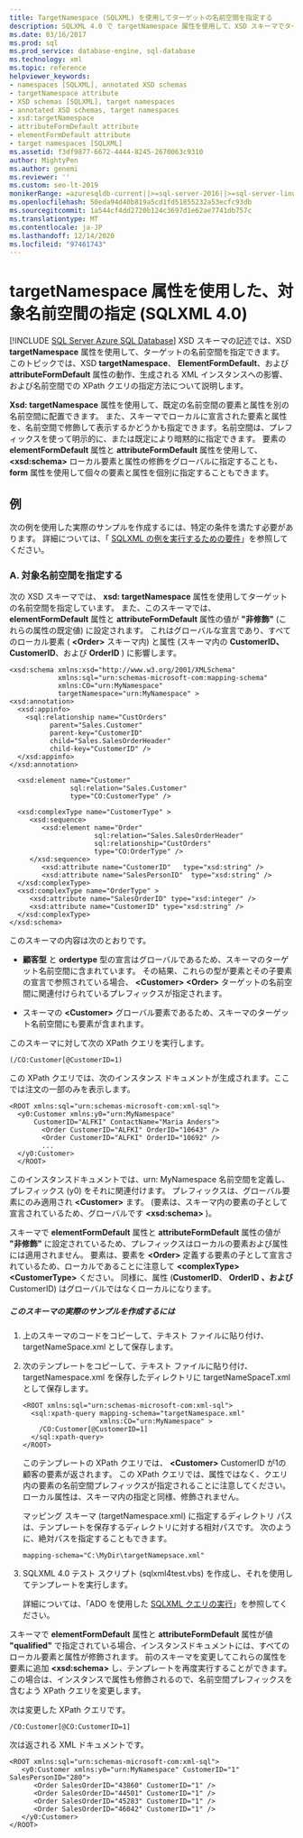```yaml
---
title: TargetNamespace (SQLXML) を使用してターゲットの名前空間を指定する
description: SQLXML 4.0 で targetNamespace 属性を使用して、XSD スキーマでターゲットの名前空間を指定する方法について説明します。
ms.date: 03/16/2017
ms.prod: sql
ms.prod_service: database-engine, sql-database
ms.technology: xml
ms.topic: reference
helpviewer_keywords:
- namespaces [SQLXML], annotated XSD schemas
- targetNamespace attribute
- XSD schemas [SQLXML], target namespaces
- annotated XSD schemas, target namespaces
- xsd:targetNamespace
- attributeFormDefault attribute
- elementFormDefault attribute
- target namespaces [SQLXML]
ms.assetid: f3df9877-6672-4444-8245-2670063c9310
author: MightyPen
ms.author: genemi
ms.reviewer: ''
ms.custom: seo-lt-2019
monikerRange: =azuresqldb-current||>=sql-server-2016||>=sql-server-linux-2017||=azuresqldb-mi-current
ms.openlocfilehash: 50eda94d40b819a5cd1fd51855232a53ecfc93db
ms.sourcegitcommit: 1a544cf4dd2720b124c3697d1e62ae7741db757c
ms.translationtype: MT
ms.contentlocale: ja-JP
ms.lasthandoff: 12/14/2020
ms.locfileid: "97461743"
---
```

# <a name="specifying-a-target-namespace-using-the-targetnamespace-attribute-sqlxml-40"></a>targetNamespace 属性を使用した、対象名前空間の指定 (SQLXML 4.0)
[!INCLUDE [SQL Server Azure SQL Database](../../includes/applies-to-version/sql-asdb.md)]
  XSD スキーマの記述では、XSD **targetNamespace** 属性を使用して、ターゲットの名前空間を指定できます。 このトピックでは、XSD **targetNamespace**、 **ElementFormDefault**、および **attributeFormDefault** 属性の動作、生成される XML インスタンスへの影響、および名前空間での XPath クエリの指定方法について説明します。  
  
 **Xsd: targetNamespace** 属性を使用して、既定の名前空間の要素と属性を別の名前空間に配置できます。 また、スキーマでローカルに宣言された要素と属性を、名前空間で修飾して表示するかどうかも指定できます。名前空間は、プレフィックスを使って明示的に、または既定により暗黙的に指定できます。 要素の **elementFormDefault** 属性と **attributeFormDefault** 属性を使用して、 **\<xsd:schema>** ローカル要素と属性の修飾をグローバルに指定することも、 **form** 属性を使用して個々の要素と属性を個別に指定することもできます。  
  
## <a name="examples"></a>例  
 次の例を使用した実際のサンプルを作成するには、特定の条件を満たす必要があります。 詳細については、「 [SQLXML の例を実行するための要件](../../relational-databases/sqlxml/requirements-for-running-sqlxml-examples.md)」を参照してください。  
  
### <a name="a-specifying-a-target-namespace"></a>A. 対象名前空間を指定する  
 次の XSD スキーマでは、 **xsd: targetNamespace** 属性を使用してターゲットの名前空間を指定しています。 また、このスキーマでは、 **elementFormDefault** 属性と **attributeFormDefault** 属性の値が **"非修飾"** (これらの属性の既定値) に設定されます。 これはグローバルな宣言であり、すべてのローカル要素 ( **\<Order>** スキーマ内) と属性 (スキーマ内の **CustomerID、CustomerID**、および **OrderID** ) に影響します。  
  
```  
<xsd:schema xmlns:xsd="http://www.w3.org/2001/XMLSchema"  
            xmlns:sql="urn:schemas-microsoft-com:mapping-schema"  
            xmlns:CO="urn:MyNamespace"   
            targetNamespace="urn:MyNamespace" >  
<xsd:annotation>  
  <xsd:appinfo>  
    <sql:relationship name="CustOrders"  
          parent="Sales.Customer"  
          parent-key="CustomerID"  
          child="Sales.SalesOrderHeader"  
          child-key="CustomerID" />  
  </xsd:appinfo>  
</xsd:annotation>  
  
  <xsd:element name="Customer"   
               sql:relation="Sales.Customer"   
               type="CO:CustomerType" />  
  
  <xsd:complexType name="CustomerType" >  
     <xsd:sequence>  
        <xsd:element name="Order"   
                     sql:relation="Sales.SalesOrderHeader"  
                     sql:relationship="CustOrders"  
                     type="CO:OrderType" />  
     </xsd:sequence>  
        <xsd:attribute name="CustomerID"   type="xsd:string" />   
        <xsd:attribute name="SalesPersonID"  type="xsd:string" />  
  </xsd:complexType>  
  <xsd:complexType name="OrderType" >  
     <xsd:attribute name="SalesOrderID" type="xsd:integer" />  
     <xsd:attribute name="CustomerID" type="xsd:string" />  
  </xsd:complexType>  
</xsd:schema>  
```  
  
 このスキーマの内容は次のとおりです。  
  
-   **顧客型** と **ordertype** 型の宣言はグローバルであるため、スキーマのターゲット名前空間に含まれています。 その結果、これらの型が要素とその子要素の宣言で参照されている場合、 **\<Customer>** **\<Order>** ターゲットの名前空間に関連付けられているプレフィックスが指定されます。  
  
-   スキーマの **\<Customer>** グローバル要素であるため、スキーマのターゲット名前空間にも要素が含まれます。  
  
 このスキーマに対して次の XPath クエリを実行します。  
  
```  
(/CO:Customer[@CustomerID=1)   
```  
  
 この XPath クエリでは、次のインスタンス ドキュメントが生成されます。ここでは注文の一部のみを表示します。  
  
```  
<ROOT xmlns:sql="urn:schemas-microsoft-com:xml-sql">  
  <y0:Customer xmlns:y0="urn:MyNamespace"   
      CustomerID="ALFKI" ContactName="Maria Anders">  
        <Order CustomerID="ALFKI" OrderID="10643" />   
        <Order CustomerID="ALFKI" OrderID="10692" />   
        ...  
  </y0:Customer>  
  </ROOT>  
```  
  
 このインスタンスドキュメントでは、urn: MyNamespace 名前空間を定義し、プレフィックス (y0) をそれに関連付けます。 プレフィックスは、グローバル要素にのみ適用され **\<Customer>** ます。 (要素は、スキーマ内の要素の子として宣言されているため、グローバルです **\<xsd:schema>** )。  
  
 スキーマで **elementFormDefault** 属性と **attributeFormDefault** 属性の値が **"非修飾"** に設定されているため、プレフィックスはローカルの要素および属性には適用されません。 要素は、要素を **\<Order>** 定義する要素の子として宣言されているため、ローカルであることに注意して **\<complexType>** **\<CustomerType>** ください。 同様に、属性 (**CustomerID**、 **OrderID** **、および** CustomerID) はグローバルではなくローカルになります。  
  
##### <a name="to-create-a-working-sample-of-this-schema"></a>このスキーマの実際のサンプルを作成するには  
  
1.  上のスキーマのコードをコピーして、テキスト ファイルに貼り付け、 targetNameSpace.xml として保存します。  
  
2.  次のテンプレートをコピーして、テキスト ファイルに貼り付け、 targetNamespace.xml を保存したディレクトリに targetNameSpaceT.xml として保存します。  
  
    ```  
    <ROOT xmlns:sql="urn:schemas-microsoft-com:xml-sql">  
      <sql:xpath-query mapping-schema="targetNamespace.xml"  
                       xmlns:CO="urn:MyNamespace" >  
        /CO:Customer[@CustomerID=1]  
      </sql:xpath-query>  
    </ROOT>  
    ```  
  
     このテンプレートの XPath クエリでは、 **\<Customer>** CustomerID が1の顧客の要素が返されます。 この XPath クエリでは、属性ではなく、クエリ内の要素の名前空間プレフィックスが指定されることに注意してください。 ローカル属性は、スキーマ内の指定と同様、修飾されません。  
  
     マッピング スキーマ (targetNamespace.xml) に指定するディレクトリ パスは、テンプレートを保存するディレクトリに対する相対パスです。 次のように、絶対パスを指定することもできます。  
  
    ```  
    mapping-schema="C:\MyDir\targetNamepsace.xml"  
    ```  
  
3.  SQLXML 4.0 テスト スクリプト (sqlxml4test.vbs) を作成し、それを使用してテンプレートを実行します。  
  
     詳細については、「ADO を使用した [SQLXML クエリの実行](../../relational-databases/sqlxml/using-ado-to-execute-sqlxml-4-0-queries.md)」を参照してください。  
  
 スキーマで **elementFormDefault** 属性と **attributeFormDefault** 属性が値 **"qualified"** で指定されている場合、インスタンスドキュメントには、すべてのローカル要素と属性が修飾されます。 前のスキーマを変更してこれらの属性を要素に追加 **\<xsd:schema>** し、テンプレートを再度実行することができます。 この場合は、インスタンスで属性も修飾されるので、名前空間プレフィックスを含むよう XPath クエリを変更します。  
  
 次は変更した XPath クエリです。  
  
```  
/CO:Customer[@CO:CustomerID=1]  
```  
  
 次は返される XML ドキュメントです。  
  
```  
<ROOT xmlns:sql="urn:schemas-microsoft-com:xml-sql">  
   <y0:Customer xmlns:y0="urn:MyNamespace" CustomerID="1" SalesPersonID="280">  
      <Order SalesOrderID="43860" CustomerID="1" />   
      <Order SalesOrderID="44501" CustomerID="1" />   
      <Order SalesOrderID="45283" CustomerID="1" />   
      <Order SalesOrderID="46042" CustomerID="1" />   
   </y0:Customer>  
</ROOT>  
```  
  
  

